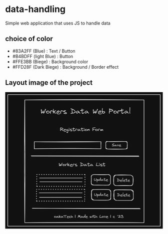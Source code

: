 # data-handling
Simple web application that uses JS to handle data


## choice of color
- #83A2FF (Blue)           : Text / Button
- #B4BDFF (light Blue)     : Button 
- #FFE3BB (Biege)          : Background color
- #FFD28F (Dark Biege)     : Background / Border effect

## Layout image of the project
!["Project Image"](https://github.com/kwameseth/data-handling/blob/main/layout_images/project_image.png)
